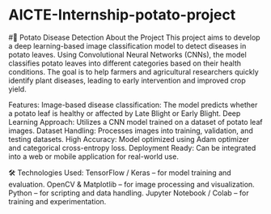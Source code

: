 # AICTE-Internship-potato-project

#🍂 Potato Disease Detection
  About the Project
This project aims to develop a deep learning-based image classification model to detect diseases in potato leaves. Using Convolutional Neural Networks (CNNs), the model classifies potato leaves into different categories based on their health conditions. The goal is to help farmers and agricultural researchers quickly identify plant diseases, leading to early intervention and improved crop yield.

  Features:
Image-based disease classification: The model predicts whether a potato leaf is healthy or affected by Late Blight or Early Blight.
Deep Learning Approach: Utilizes a CNN model trained on a dataset of potato leaf images.
Dataset Handling: Processes images into training, validation, and testing datasets.
High Accuracy: Model optimized using Adam optimizer and categorical cross-entropy loss.
Deployment Ready: Can be integrated into a web or mobile application for real-world use.

🛠 Technologies Used:
TensorFlow / Keras – for model training and evaluation.
OpenCV & Matplotlib – for image processing and visualization.
Python – for scripting and data handling.
Jupyter Notebook / Colab – for training and experimentation.

